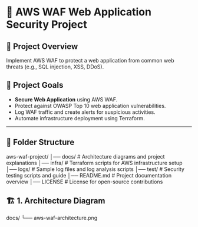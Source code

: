 # 🚀 AWS WAF Web Application Security Project

## 📌 Project Overview
Implement AWS WAF to protect a web application from common web threats (e.g., SQL injection, XSS, DDoS).

## 🎯 Project Goals
- **Secure Web Application** using AWS WAF.
- Protect against OWASP Top 10 web application vulnerabilities.
- Log WAF traffic and create alerts for suspicious activities.
- Automate infrastructure deployment using Terraform.

---

## 📁 Folder Structure
aws-waf-project/
│── docs/      # Architecture diagrams and project explanations
│── infra/    # Terraform scripts for AWS infrastructure setup
│── logs/     # Sample log files and log analysis scripts
│── test/     # Security testing scripts and guide
│── README.md    # Project documentation overview
│── LICENSE     # License for open-source contributions

## 🏗️ 1. Architecture Diagram
docs/
  └── aws-waf-architecture.png
